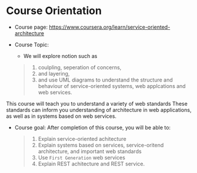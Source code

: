 # Course Orientation

- Course page:  https://www.coursera.org/learn/service-oriented-architecture

- Course Topic: 
  - We will explore notion such as 
  >1. coulpling, seperation of concerns, 
  >2. and layering, 
  >3. and use UML diagrams to understand the structure and behaviour of service-oriented systems, web applcations and web services.

 
This course will teach you to understand a variety of web standards These standards can inform you understanding of architecture in web applications, as well as  in systems based on web services.


- Course goal: After completion of this course, you will be able to:

  >1.  Explain service-oriented achitecture
  >2.  Explain systems based on services, service-oritend architecture, and important web standards
  >3. Use `First Generation` web services
  >4. Explain REST achitecture and REST service.